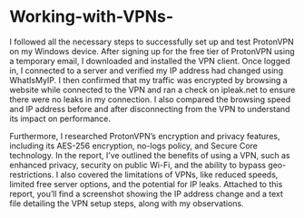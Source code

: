 # Working-with-VPNs-
I followed all the necessary steps to successfully set up and test ProtonVPN on my Windows device. After signing up for the free tier of ProtonVPN using a temporary email, I downloaded and installed the VPN client. Once logged in, I connected to a server and verified my IP address had changed using WhatIsMyIP. I then confirmed that my traffic was encrypted by browsing a website while connected to the VPN and ran a check on ipleak.net to ensure there were no leaks in my connection. I also compared the browsing speed and IP address before and after disconnecting from the VPN to understand its impact on performance.

Furthermore, I researched ProtonVPN’s encryption and privacy features, including its AES-256 encryption, no-logs policy, and Secure Core technology. In the report, I’ve outlined the benefits of using a VPN, such as enhanced privacy, security on public Wi-Fi, and the ability to bypass geo-restrictions. I also covered the limitations of VPNs, like reduced speeds, limited free server options, and the potential for IP leaks. Attached to this report, you’ll find a screenshot showing the IP address change and a text file detailing the VPN setup steps, along with my observations.
